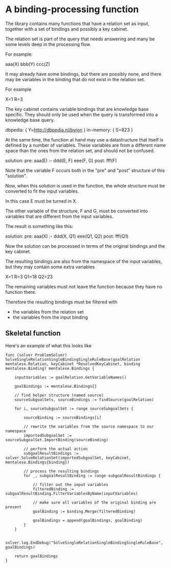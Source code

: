 # A binding-processing function

The library contains many functions that have a relation set as input, together with a set of bindings and possibly a key cabinet.

The relation set is part of the query that needs answering and many be some levels deep in the processing flow.

For example:

aaa(X) bbb(Y) ccc(Z)

It may already have some bindings, but there are possibly none, and there may be variables in the binding that do not exist in the relation set.

For example

X=1 R=3

The key cabinet contains variable bindings that are knowledge base specific. They should only be used when the query is transformed into a knowledge base query.

dbpedia: { Y=http://dbpedia.nl/byron } in-memory: { S=823 }

At the same time, the function at hand may use a datastructure that itself is defined by a number of variables. These variables are from a different name space than the ones from the relation set, and should not be confused.

solution:
    pre: aaa(E) :- ddd(E, F) eee(F, G)
    post: fff(F)

Note that the variable F occurs both in the "pre" and "post" structure of this "solution".

Now, when this solution is used in the function, the whole structure must be converted to fit the input variables.

In this case E must be turned in X.

The other variable of the structure, F and G, must be converted into variables that are different from the input variables.

The result is something like this:

solution:
    pre: aaa(X) :- ddd(X, Q1) eee(Q1, Q2)
    post: fff(Q1)

Now the solution can be processed in terms of the original bindings and the key cabinet.

The resulting bindings are also from the namespace of the input variables, but they may contain some extra variables

X=1 R=3 Q1=18 Q2=23

The remaining variables must not leave the function because they have no function there.

Therefore the resulting bindings must be filtered with

- the variables from the relation set
- the variables from the input binding

## Skeletal function

Here's an example of what this looks like

    func (solver ProblemSolver) SolveSingleRelationSingleBindingSingleRuleBase(goalRelation mentalese.Relation, keyCabinet *ResolvedKeyCabinet, binding mentalese.Binding) mentalese.Bindings {

        inputVariables := goalRelation.GetVariableNames()

        goalBindings := mentalese.Bindings{}

        // find helper structure (named source)
        sourceSubgoalSets, sourceBindings := findSource(goalRelation)

        for i, sourceSubgoalSet := range sourceSubgoalSets {

            sourceBinding := sourceBindings[i]

            // rewrite the variables from the source namespace to our namespace
            importedSubgoalSet := sourceSubgoalSet.ImportBinding(sourceBinding)

            // perform the actual action
            subgoalResultBindings := solver.SolveRelationSet(importedSubgoalSet, keyCabinet, mentalese.Bindings{binding})

            // process the resulting bindings
            for _, subgoalResultBinding := range subgoalResultBindings {

                // filter out the input variables
                filteredBinding := subgoalResultBinding.FilterVariablesByName(inputVariables)

                // make sure all variables of the original binding are present
                goalBinding := binding.Merge(filteredBinding)

                goalBindings = append(goalBindings, goalBinding)
            }
        }

        solver.log.EndDebug("SolveSingleRelationSingleBindingSingleRuleBase", goalBindings)

        return goalBindings
    }
